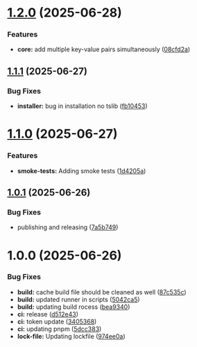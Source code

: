 # [1.2.0](https://github.com/ASRagab/envctl/compare/v1.1.1...v1.2.0) (2025-06-28)

### Features

- **core:** add multiple key-value pairs simultaneously ([08cfd2a](https://github.com/ASRagab/envctl/commit/08cfd2aa84cbddb179273299bc3a768787c72446))

## [1.1.1](https://github.com/ASRagab/envctl/compare/v1.1.0...v1.1.1) (2025-06-27)

### Bug Fixes

- **installer:** bug in installation no tslib ([fb10453](https://github.com/ASRagab/envctl/commit/fb1045394849a02439c869510e59963dd639c678))

# [1.1.0](https://github.com/ASRagab/envctl/compare/v1.0.1...v1.1.0) (2025-06-27)

### Features

- **smoke-tests:** Adding smoke tests ([1d4205a](https://github.com/ASRagab/envctl/commit/1d4205a1fa161a878616e6be1ca8d39594b24f11))

## [1.0.1](https://github.com/ASRagab/envctl/compare/v1.0.0...v1.0.1) (2025-06-26)

### Bug Fixes

- publishing and releasing ([7a5b749](https://github.com/ASRagab/envctl/commit/7a5b7490462477759a97453c9213037fab1ab9c8))

# 1.0.0 (2025-06-26)

### Bug Fixes

- **build:** cache build file should be cleaned as well ([87c535c](https://github.com/ASRagab/envctl/commit/87c535cd7b5a6401dff954338f320799dca41f00))
- **build:** updated runner in scripts ([5042ca5](https://github.com/ASRagab/envctl/commit/5042ca59b0e77086579e65299f917a931a9d6d71))
- **build:** updating build rocess ([bea9340](https://github.com/ASRagab/envctl/commit/bea934044c06e247e317695d76140b56b1cc4b5c))
- **ci:** release ([d512e43](https://github.com/ASRagab/envctl/commit/d512e430ec1fc493f07401609db9bfd864711619))
- **ci:** token update ([3405368](https://github.com/ASRagab/envctl/commit/3405368c0a722ad20445540ac4131cfd1a19a1b3))
- **ci:** updating pnpm ([5dcc383](https://github.com/ASRagab/envctl/commit/5dcc383f11a7e4e6d802abde918558831cc2ae61))
- **lock-file:** Updating lockfile ([974ee0a](https://github.com/ASRagab/envctl/commit/974ee0a954a86fcf5e3e5bdd67c84cd6346dce87))
